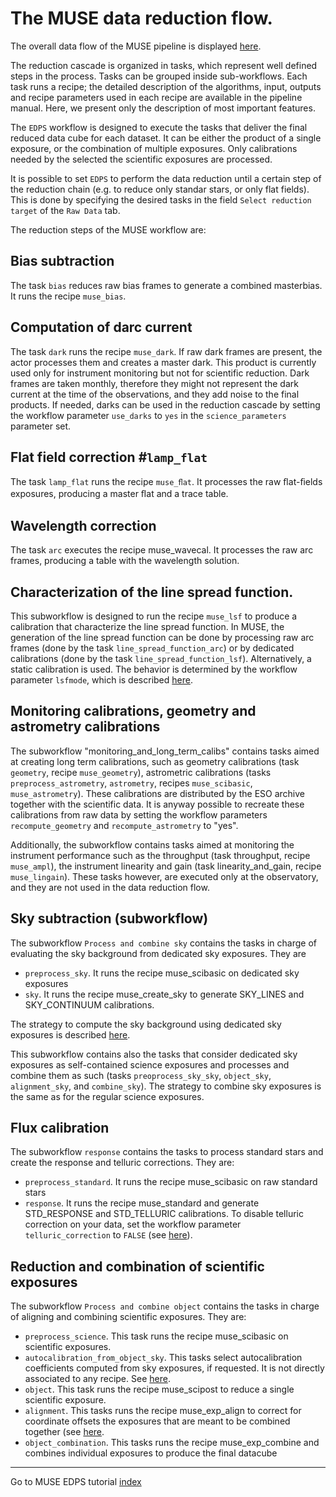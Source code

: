 # The MUSE data reduction flow.

The overall data flow of the MUSE pipeline is displayed [here](figures/muse_cascade.jpg).

The reduction cascade is organized in tasks, which represent well defined steps in the process. Tasks can be grouped
inside sub-workflows.
Each task runs a recipe; the detailed description of the algorithms,
input, outputs and recipe parameters used in each recipe are available
in the pipeline manual. Here, we present only the description of most
important features.

The `EDPS` workflow is designed to execute the tasks that deliver
the final reduced data cube for each dataset. It can be either the product of a single exposure, or the combination of
multiple exposures. Only calibrations needed by the selected the scientific exposures are processed.

It is possible to set `EDPS` to perform the data reduction until a certain step of the reduction chain (e.g. to reduce
only standar stars, or only flat fields).
This is done by specifying the desired tasks in the field `Select reduction target` of the `Raw Data` tab.

The reduction steps of the MUSE workflow are:

##  Bias subtraction

The task `bias` reduces raw bias frames to generate a combined masterbias. It
runs the recipe `muse_bias`.

## Computation of darc current

The task `dark` runs the recipe `muse_dark`. If raw dark frames are
present, the actor processes them and creates a master dark. This product is 
currently used only for instrument monitoring but not for scientific reduction. Dark
frames are taken monthly, therefore they might not represent the dark current at the time of the observations, and they add
noise to the final products. If needed, darks can be used in the reduction cascade by setting
 the workflow parameter `use_darks` to `yes` in the `science_parameters` parameter set.

## Flat field correction #`lamp_flat`

The task `lamp_flat` runs the recipe `muse_ﬂat`. It processes the raw ﬂat-ﬁelds
exposures, producing a master ﬂat and a trace table. 

## Wavelength correction

The task `arc` executes the recipe muse_wavecal. It processes the raw arc frames,
producing a table with the wavelength solution.

## Characterization of the line spread function.

This subworkflow is designed to run the recipe `muse_lsf`
to produce a calibration that characterize the line spread function.
In MUSE, the generation of the line spread function can be done by
processing raw arc frames (done by the task
`line_spread_function_arc`) or by dedicated calibrations (done by the
task `line_spread_function_lsf`). Alternatively, a static calibration
is used. The behavior is determined by the workflow parameter
`lsfmode`, which is described [here](../muse/configure_reduction.md#lsf).

## Monitoring calibrations, geometry and astrometry calibrations


The subworkflow "monitoring_and_long_term_calibs" contains tasks aimed at creating long term calibrations, 
such as geometry calibrations  (task `geometry`,
recipe `muse_geometry`), astrometric calibrations (tasks `preprocess_astrometry`, `astrometry`,
recipes `muse_scibasic`, `muse_astrometry`). These calibrations
are distributed by the ESO archive together with the scientific data. It is anyway possible
to recreate these calibrations from raw data by setting the workflow parameters
`recompute_geometry` and `recompute_astrometry` to "yes".

Additionally, the subworkflow contains tasks aimed at monitoring the instrument performance
such as the throughput (task throughput, recipe `muse_ampl`), the instrument
linearity and gain (task linearity_and_gain, recipe `muse_lingain`). These tasks however, are executed only at the
observatory, and they are not used in the data reduction flow.

## Sky subtraction (subworkflow)

The subworkflow `Process and combine sky` contains the tasks in charge of evaluating the sky background from dedicated sky exposures.
They are

- `preprocess_sky`. It runs the recipe muse_scibasic on dedicated sky exposures
- `sky`. It runs the recipe muse_create_sky to generate SKY_LINES and SKY_CONTINUUM calibrations.

The strategy to compute the sky background using dedicated sky exposures is
described [here](../muse/configure_reduction.md#skysub).

This subworkflow contains also the tasks that consider dedicated sky exposures as self-contained science exposures and
processes and combine them as such
(tasks `preoprocess_sky_sky`, `object_sky`, `alignment_sky`, and `combine_sky`).
The strategy to combine sky exposures is the same as for the regular science exposures.

## Flux calibration

The subworkflow `response` contains the tasks to process standard stars and create the response and telluric corrections. They are:
- `preprocess_standard`. It runs the recipe muse_scibasic on raw standard stars
- `response`. It runs the recipe muse_standard and generate STD_RESPONSE and STD_TELLURIC calibrations. To disable telluric correction
on your data, set the workflow parameter `telluric_correction` to `FALSE` (see [here](../muse/configure_reduction.md#telluric)).



## Reduction and combination of scientific exposures

The subworkflow `Process and combine object` contains the tasks in charge of aligning and combining scientific exposures. They are:

- `preprocess_science`. This task runs the recipe muse_scibasic on scientific exposures.
- `autocalibration_from_object_sky`. This tasks select autocalibration coefficients computed from sky exposures, if
  requested. It is not directly associated to any recipe.
  See [here](../muse/configure_reduction.md#autocalibration).
- `object`. This task runs the recipe muse_scipost to reduce a single scientific exposure.
- `alignment`. This tasks runs the recipe muse_exp_align to correct for coordinate offsets the exposures that are meant
  to be combined together (see [here](../muse/configure_reduction.md#combination).
- `object_combination`. This tasks runs the recipe muse_exp_combine and combines individual exposures to produce the
  final datacube



---
Go to MUSE EDPS tutorial [index](../muse/index)